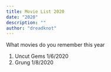 ```yaml
---
title: Movie List 2020
date: "2020"
description: ""
author: "dreadknot"
---
```

What movies do you remember this year
1. Uncut Gems 1/6/2020
1. Grung 1/8/2020
